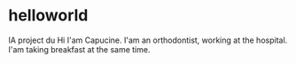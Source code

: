 # helloworld
IA project du
Hi
I'am Capucine. I'am an orthodontist, working at the hospital. 
I'am taking breakfast at the same time.
